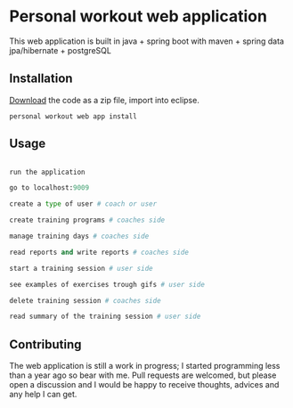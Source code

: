 # Personal workout web application

This web application is built in java + spring boot with maven + spring data jpa/hibernate + postgreSQL

## Installation

[Download]( https://github.com/filip-ch9/personal-workout-web-app) the code as a zip file, import into eclipse.

```personal workout web app install```

## Usage

```python

run the application

go to localhost:9009

create a type of user # coach or user

create training programs # coaches side

manage training days # coaches side

read reports and write reports # coaches side

start a training session # user side

see examples of exercises trough gifs # user side

delete training session # coaches side

read summary of the training session # user side

```

## Contributing

The web application is still a work in progress; I started programming less than a year ago so bear with me. Pull requests are welcomed, but please open a discussion and I would be happy to receive thoughts, advices and any help I can get.
